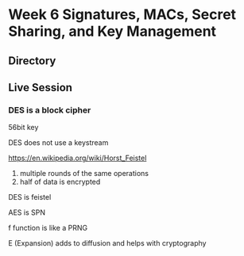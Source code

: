 # Week 6 Signatures, MACs, Secret Sharing, and Key Management

## Directory

## Live Session

### DES is a block cipher
56bit key

DES does not use a keystream

https://en.wikipedia.org/wiki/Horst_Feistel
1. multiple rounds of the same operations
2. half of data is encrypted 

DES is feistel

AES is SPN

f function is like a PRNG

E (Expansion) adds to diffusion and helps with cryptography